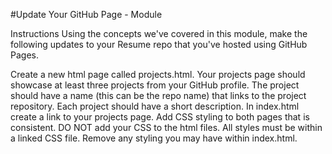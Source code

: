 #Update Your GitHub Page - Module 

Instructions
Using the concepts we've covered in this module, make the following updates to your Resume repo that you've hosted using GitHub Pages.

Create a new html page called projects.html.
Your projects page should showcase at least three projects from your GitHub profile. The project should have a name (this can be the repo name) that links to the project repository. Each project should have a short description.
In index.html create a link to your projects page.
Add CSS styling to both pages that is consistent. DO NOT add your CSS to the html files. All styles must be within a linked CSS file.
Remove any styling you may have within index.html.